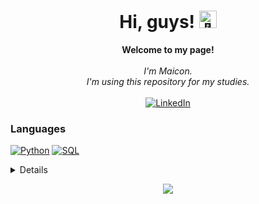 <h1 align="center">Hi, guys! <img src="https://github.com/maiconcentner/maiconcentner/assets/24524555/766d336d-b87d-44ba-807c-c51de2bc6b4d" width="28px" alt="👋"></h1>

<p align="center">
    <b>Welcome to my page!</b><br><br>
    <i>
        I'm Maicon.<br>
        I'm using this repository for my studies. <br>
    </i><br>
    <a href="https://www.linkedin.com/in/maiconcentner/">
        <img src="https://img.shields.io/badge/LinkedIn-blue?style=flat-square&logo=linkedin" alt="LinkedIn">
    </a>
    
    
</p>

### Languages
[![Python](https://img.shields.io/badge/python-black?style=for-the-badge&logo=python)](https://github.com/maiconcentner)
[![SQL](https://img.shields.io/badge/sql-black?style=for-the-badge&logo=mysql)](https://github.com/maiconcentner)



<details>
<p align="center">
  <a href="https://github.com/maiconcentner">
    <img src="http://github-profile-summary-cards.vercel.app/api/cards/profile-details?username=maiconcentner&theme=transparent" />
  </a>
  <a href="https://github.com/maiconcentner">
    <img src="https://github-readme-streak-stats.herokuapp.com/?user=maiconcentner&hide_border=true&card_width=338&theme=transparent" />
  </a>
  <a href="https://github.com/maiconcentner">
    <img src="http://github-profile-summary-cards.vercel.app/api/cards/stats?username=maiconcentner&theme=transparent" />
  </a>
  <a href="https://github.com/maiconcentner">
    <img src="https://github-readme-stats.vercel.app/api/top-langs/?username=maiconcentner&langs_count=10&exclude_repo=&hide=jupyter%20notebook,vim%20script,cmake,makefile,batchfile,emacs%20lisp,css,html&layout=default&card_width=699&hide_border=true&theme=transparent" />
  </a>
</p>
</details>

<p align="center">
  <a href="https://github.com/maiconcentner">
    <img src="https://komarev.com/ghpvc/?username=maiconcentner&color=blue&style=flat)" />
  </a>
</p>
<!--

- 🔭 I’m currently working on ...
- 🌱 I’m currently learning ...
- 👯 I’m looking to collaborate on ...
- 🤔 I’m looking for help with ...
- 💬 Ask me about ...
- 📫 How to reach me: ...
- 😄 Pronouns: ...
- ⚡ Fun fact: ...
-->
